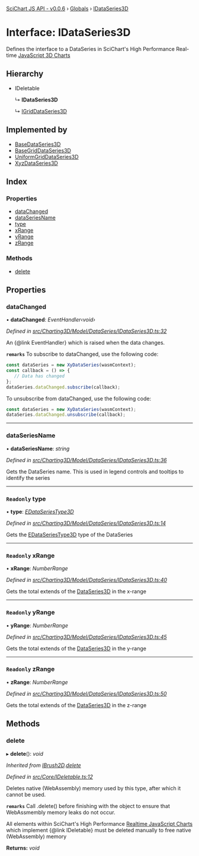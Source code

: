 [SciChart JS API - v0.0.6](../README.md) › [Globals](../globals.md) › [IDataSeries3D](idataseries3d.md)

# Interface: IDataSeries3D

Defines the interface to a DataSeries in SciChart's High Performance Real-time
[JavaScript 3D Charts](https://www.scichart.com/javascript-chart-features)

## Hierarchy

* IDeletable

  ↳ **IDataSeries3D**

  ↳ [IGridDataSeries3D](igriddataseries3d.md)

## Implemented by

* [BaseDataSeries3D](../classes/basedataseries3d.md)
* [BaseGridDataSeries3D](../classes/basegriddataseries3d.md)
* [UniformGridDataSeries3D](../classes/uniformgriddataseries3d.md)
* [XyzDataSeries3D](../classes/xyzdataseries3d.md)

## Index

### Properties

* [dataChanged](idataseries3d.md#datachanged)
* [dataSeriesName](idataseries3d.md#dataseriesname)
* [type](idataseries3d.md#readonly-type)
* [xRange](idataseries3d.md#readonly-xrange)
* [yRange](idataseries3d.md#readonly-yrange)
* [zRange](idataseries3d.md#readonly-zrange)

### Methods

* [delete](idataseries3d.md#delete)

## Properties

###  dataChanged

• **dataChanged**: *EventHandler‹void›*

*Defined in [src/Charting3D/Model/DataSeries/IDataSeries3D.ts:32](https://github.com/ABTSoftware/SciChart.Dev/blob/34ff3115c2/Web/src/SciChart/src/Charting3D/Model/DataSeries/IDataSeries3D.ts#L32)*

An {@link EventHandler} which is raised when the data changes.

**`remarks`** 
To subscribe to dataChanged, use the following code:
```ts
const dataSeries = new XyDataSeries(wasmContext);
const callback = () => {
   // Data has changed
};
dataSeries.dataChanged.subscribe(callback);
```
To unsubscribe from dataChanged, use the following code:
```ts
const dataSeries = new XyDataSeries(wasmContext);
dataSeries.dataChanged.unsubscribe(callback);
```

___

###  dataSeriesName

• **dataSeriesName**: *string*

*Defined in [src/Charting3D/Model/DataSeries/IDataSeries3D.ts:36](https://github.com/ABTSoftware/SciChart.Dev/blob/34ff3115c2/Web/src/SciChart/src/Charting3D/Model/DataSeries/IDataSeries3D.ts#L36)*

Gets the DataSeries name. This is used in legend controls and tooltips to identify the series

___

### `Readonly` type

• **type**: *[EDataSeriesType3D](../enums/edataseriestype3d.md)*

*Defined in [src/Charting3D/Model/DataSeries/IDataSeries3D.ts:14](https://github.com/ABTSoftware/SciChart.Dev/blob/34ff3115c2/Web/src/SciChart/src/Charting3D/Model/DataSeries/IDataSeries3D.ts#L14)*

Gets the [EDataSeriesType3D](../enums/edataseriestype3d.md) type of the DataSeries

___

### `Readonly` xRange

• **xRange**: *NumberRange*

*Defined in [src/Charting3D/Model/DataSeries/IDataSeries3D.ts:40](https://github.com/ABTSoftware/SciChart.Dev/blob/34ff3115c2/Web/src/SciChart/src/Charting3D/Model/DataSeries/IDataSeries3D.ts#L40)*

Gets the total extends of the [DataSeries3D](../classes/basedataseries3d.md) in the x-range

___

### `Readonly` yRange

• **yRange**: *NumberRange*

*Defined in [src/Charting3D/Model/DataSeries/IDataSeries3D.ts:45](https://github.com/ABTSoftware/SciChart.Dev/blob/34ff3115c2/Web/src/SciChart/src/Charting3D/Model/DataSeries/IDataSeries3D.ts#L45)*

Gets the total extends of the [DataSeries3D](../classes/basedataseries3d.md) in the y-range

___

### `Readonly` zRange

• **zRange**: *NumberRange*

*Defined in [src/Charting3D/Model/DataSeries/IDataSeries3D.ts:50](https://github.com/ABTSoftware/SciChart.Dev/blob/34ff3115c2/Web/src/SciChart/src/Charting3D/Model/DataSeries/IDataSeries3D.ts#L50)*

Gets the total extends of the [DataSeries3D](../classes/basedataseries3d.md) in the z-range

## Methods

###  delete

▸ **delete**(): *void*

*Inherited from [IBrush2D](ibrush2d.md).[delete](ibrush2d.md#delete)*

*Defined in [src/Core/IDeletable.ts:12](https://github.com/ABTSoftware/SciChart.Dev/blob/34ff3115c2/Web/src/SciChart/src/Core/IDeletable.ts#L12)*

Deletes native (WebAssembly) memory used by this type, after which it cannot be used.

**`remarks`** 
Call .delete() before finishing with the object to ensure that WebAssmembly memory leaks do
not occur.

All elements within SciChart's High Performance
[Realtime JavaScript Charts](https://www.scichart.com/javascript-chart-features) which implement
{@link IDeletable} must be deleted manually to free native (WebAssembly) memory

**Returns:** *void*
